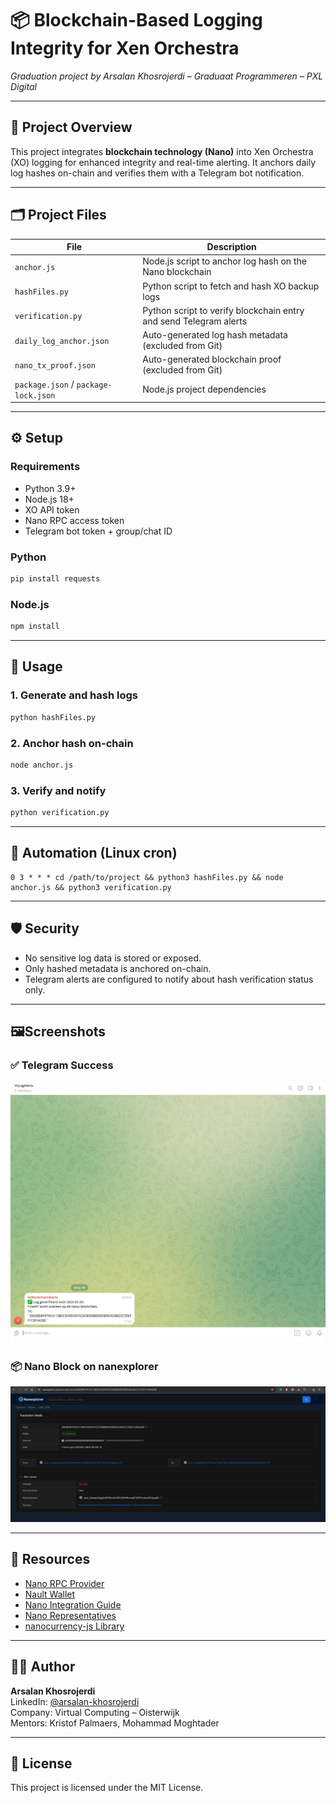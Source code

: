 
# 📦 Blockchain-Based Logging Integrity for Xen Orchestra

_Graduation project by Arsalan Khosrojerdi – Graduaat Programmeren – PXL Digital_

---

## 🧩 Project Overview

This project integrates **blockchain technology (Nano)** into Xen Orchestra (XO) logging for enhanced integrity and real-time alerting. It anchors daily log hashes on-chain and verifies them with a Telegram bot notification.

---

## 🗂️ Project Files

| File                  | Description                                                  |
|-----------------------|--------------------------------------------------------------|
| `anchor.js`           | Node.js script to anchor log hash on the Nano blockchain     |
| `hashFiles.py`        | Python script to fetch and hash XO backup logs               |
| `verification.py`     | Python script to verify blockchain entry and send Telegram alerts |
| `daily_log_anchor.json` | Auto-generated log hash metadata (excluded from Git)        |
| `nano_tx_proof.json`  | Auto-generated blockchain proof (excluded from Git)          |
| `package.json` / `package-lock.json` | Node.js project dependencies                 |

---

## ⚙️ Setup

### Requirements

- Python 3.9+
- Node.js 18+
- XO API token
- Nano RPC access token
- Telegram bot token + group/chat ID

### Python

```bash
pip install requests
```

### Node.js

```bash
npm install
```

---

## 🚀 Usage

### 1. Generate and hash logs

```bash
python hashFiles.py
```

### 2. Anchor hash on-chain

```bash
node anchor.js
```

### 3. Verify and notify

```bash
python verification.py
```

---

## 🔄 Automation (Linux cron)

```cron
0 3 * * * cd /path/to/project && python3 hashFiles.py && node anchor.js && python3 verification.py
```

---

## 🛡️ Security

- No sensitive log data is stored or exposed.
- Only hashed metadata is anchored on-chain.
- Telegram alerts are configured to notify about hash verification status only.

---

## 🖼️Screenshots

### ✅ Telegram Success
![Telegram Success](docs/screenshots/telegram_success.png)

### 📦 Nano Block on nanexplorer
![Nano Block](docs/screenshots/nault_block.png)

---

## 🔗 Resources

- [Nano RPC Provider](https://rpc.nano.to/)
- [Nault Wallet](https://nault.cc/)
- [Nano Integration Guide](https://docs.nano.org/integration-guides/the-basics/)
- [Nano Representatives](https://nanoticker.org/representatives)
- [nanocurrency-js Library](https://github.com/marvinroger/nanocurrency-js)

---

## 🧑‍💻 Author

**Arsalan Khosrojerdi**  
LinkedIn: [@arsalan-khosrojerdi](https://www.linkedin.com/in/arsalan-khosrojerdi-4a74231ab)  
Company: Virtual Computing – Oisterwijk  
Mentors: Kristof Palmaers, Mohammad Moghtader

---

## 📝 License

This project is licensed under the MIT License.

